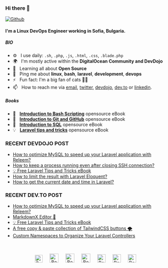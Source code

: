 ### Hi there 👋

[![Github](https://img.shields.io/github/followers/bobbyiliev?label=Follow&style=social)](https://github.com/bobbyiliev)

#### I'm a Linux DevOps Engineer working in Sofia, Bulgaria.

##### BIO

- ⚙️&nbsp;&nbsp; I use daily: `.sh`, `.php`, `.js`, `.html`, `.css`, `.blade.php`
- 🌍&nbsp;&nbsp; I'm mostly active within the **DigitalOcean Community and DevDojo**
- 🌱&nbsp;&nbsp; Learning all about **Open Source**
- 💬&nbsp;&nbsp; Ping me about **linux**, **bash**, **laravel**, **development**, **devops**
- ⚡️&nbsp;&nbsp; Fun fact: I'm a big fan of cats 🐱‍💻
- 📫&nbsp;&nbsp; How to reach me via [email], [twitter], [devdojo], [dev.to] or [linkedin].

##### Books

- 📖&nbsp;&nbsp; **[Introduction to Bash Scripting](https://github.com/bobbyiliev/introduction-to-bash-scripting)** opensource eBook
- 📗&nbsp;&nbsp; **[Introduction to Git and GitHub](https://github.com/bobbyiliev/introduction-to-git-and-github-ebook)** opensource eBook
- 📕&nbsp;&nbsp; **[Introduction to SQL](https://github.com/bobbyiliev/introduction-to-sql)** opensource eBook
- 💡&nbsp;&nbsp; **[Laravel tips and tricks](https://github.com/bobbyiliev/laravel-tips-and-tricks-ebook)** opensource eBook

### RECENT DEVDOJO POST

<!-- DEVDOJO:START -->
- [How to optimize MySQL to speed up your Laravel application with Releem?](https://devdojo.com/bobbyiliev/how-to-optimize-mysql-to-speed-up-your-laravel-application-with-releem)
- [How to keep a process running even after closing SSH connection?](https://devdojo.com/bobbyiliev/how-to-keep-a-process-running-even-after-closing-ssh-connection)
- [💡 Free Laravel Tips and Tricks eBook](https://devdojo.com/bobbyiliev/free-laravel-tips-and-tricks-ebook)
- [How to limit the result with Laravel Eloquent?](https://devdojo.com/bobbyiliev/how-to-limit-the-result-with-laravel-eloquent)
- [How to get the current date and time in Laravel?](https://devdojo.com/bobbyiliev/how-to-get-the-current-date-and-time-in-laravel)
<!-- DEVDOJO:END -->

### RECENT DEV.TO POST
<!-- BLOG-POST-LIST:START -->
- [How to optimize MySQL to speed up your Laravel application with Releem?](https://dev.to/bobbyiliev/how-to-optimize-mysql-to-speed-up-your-laravel-application-with-releem-208e)
- [MarkdownX Editor 🎉](https://dev.to/bobbyiliev/markdownx-editor-27bg)
- [💡 Free Laravel Tips and Tricks eBook](https://dev.to/bobbyiliev/free-laravel-tips-and-tricks-ebook-5go2)
- [A free copy & paste collection of TailwindCSS buttons 🌪](https://dev.to/bobbyiliev/a-free-copy-paste-collection-of-tailwindcss-buttons-53o7)
- [Custom Namespaces to Organize Your Laravel Controllers](https://dev.to/bobbyiliev/custom-namespaces-to-organize-your-laravel-controllers-28oa)
<!-- BLOG-POST-LIST:END -->


<p align="center">
<br><br>
<a href="https://dev.to/bobbyiliev"> 
<img src="https://d2fltix0v2e0sb.cloudfront.net/dev-badge.svg" alt="Bobby Iliev dev to profile" width="24px"/></a>
&emsp;
<a href= "https://instagram.com/bobby.iliev">
<img src="https://img.icons8.com/ios-glyphs/256/000000/instagram-new.svg" alt="Bobby Iliev instagram profile" width="28px"/></a>
&emsp;
<a href="https://www.paypal.com/paypalme/bobbyiliev">
<img src="https://img.icons8.com/ios-glyphs/256/000000/paypal.png" alt="Bobby Iliev pay pal me profile" width="28px"/></a> 
&emsp;
<a href="https://bobbyiliev.com">
<img src="https://img.icons8.com/material/256/000000/globe--v1.png" alt="Bobby Iliev personal website" width="28px"/></a>
&emsp;
<a href="https://linkedin.com/in/bobby-iliev">
<img src="https://img.icons8.com/ios-filled/256/000000/linkedin.svg" alt="Bobby Iliev linked in profile" width="26px"/></a>
&emsp;
<a href="https://twitter.com/bobbyiliev_">
<img src="https://img.icons8.com/ios-filled/256/000000/twitter.svg" alt="Bobby Iliev twitter profile" width="26px"/></a>
&emsp;
<a href="https://youtube.com/channel/UCQWmdHTeAO0UvaNqve9udRw/">
<img src="https://img.icons8.com/ios-filled/256/000000/youtube.svg" alt="Bobby Iliev YouTube profile" width="26px"/></a>
</p>

[email]: mailto:bobby@bobbyiliev.com
[twitter]: https://twitter.com/bobbyiliev_
[devdojo]: https://devdojo.com/bobbyiliev
[dev.to]: https://dev.to/bobbyiliev
[linkedin]: https://www.linkedin.com/in/bobby-iliev
[youtube]: https://youtube.com/channel/UCQWmdHTeAO0UvaNqve9udRw/
